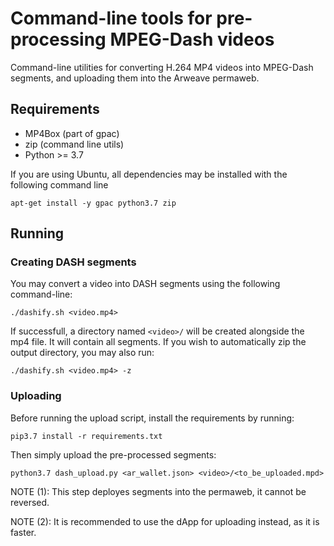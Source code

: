 # Command-line tools for pre-processing MPEG-Dash videos

Command-line utilities for converting H.264 MP4 videos into MPEG-Dash segments, and uploading them into the Arweave permaweb.

## Requirements

* MP4Box (part of gpac)
* zip (command line utils)
* Python >= 3.7

If you are using Ubuntu, all dependencies may be installed with the following command line

```
apt-get install -y gpac python3.7 zip
```

## Running

### Creating DASH segments

You may convert a video into DASH segments using the following command-line:

```
./dashify.sh <video.mp4>
```

If successfull, a directory named `<video>/` will be created alongside the mp4 file. It will contain all segments. If you wish to automatically zip the output directory, you may also run:

```
./dashify.sh <video.mp4> -z
```

### Uploading

Before running the upload script, install the requirements by running:

```
pip3.7 install -r requirements.txt
```

Then simply upload the pre-processed segments:

```
python3.7 dash_upload.py <ar_wallet.json> <video>/<to_be_uploaded.mpd>
```

NOTE (1): This step deployes segments into the permaweb, it cannot be reversed. 

NOTE (2): It is recommended to use the dApp for uploading instead, as it is faster.
